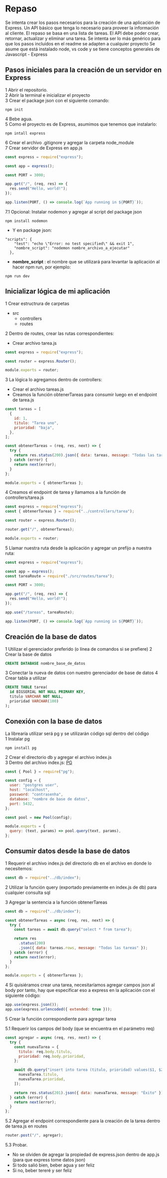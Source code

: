 # Repaso

Se intenta crear los pasos necesarios para la creación de una aplicación de Express.
Un API básico que tenga lo necesario para proveer la información al cliente.
El repaso se basa en una lista de tareas.
El API debe poder crear, retornar, actualizar y eliminar una tarea.
Se intenta ser lo más genérico para que los pasos incluidos en el readme se adapten a cualquier proyecto
Se asume que está instalado node, vs code y se tiene conceptos generales de Javascript - Express

## Pasos iniciales para la creación de un servidor en Express

1 Abrir el repositorio. <br>
2 Abrir la terminal e inicializar el proyecto <br>
3 Crear el package json con el siguiente comando:

```
npm init
```

4 Bebe agua. <br>
5 Como el proyecto es de Express, asumimos que tenemos que instalarlo:

```
npm intall express
```

6 Crear el archivo .gitignore y agregar la carpeta node_module<br>
7 Crear servidor de Express en app.js

```js
const express = require("express");

const app = express();

const PORT = 3000;

app.get("/", (req, res) => {
  res.send("Hello, world!");
});

app.listen(PORT, () => console.log(`App running in ${PORT}`));
```

7.1 Opcional: Instalar nodemon y agregar al script del package json

```
npm install nodemon
```

- Y en package json:

```
"scripts": {
    "test": "echo \"Error: no test specified\" && exit 1",
    "nombre_script": "nodemon nombre_archivo_a_ejecutar"
  },
```

- **nombre_script** : el nombre que se utilizará para levantar la aplicación al hacer npm run, por ejemplo:

```
npm run dev
```

## Inicializar lógica de mi aplicación

1 Crear estructrura de carpetas

- src
  - controllers
  - routes

2 Dentro de routes, crear las rutas correspondientes:

- Crear archivo tarea.js

```js
const express = require("express");

const router = express.Router();

module.exports = router;
```

3 La lógica lo agregamos dentro de controllers:

- Crear el archivo tareas.js
- Creamos la función obtenerTareas para consumir luego en el endpoint de tarea.js

```js
const tareas = [
  {
    id: 1,
    titulo: "Tarea uno",
    prioridad: "baja",
  },
];

const obtenerTareas = (req, res, next) => {
  try {
    return res.status(200).json({ data: tareas, message: "Todas las tareas" });
  } catch (error) {
    return next(error);
  }
};

module.exports = { obtenerTareas };
```

4 Creamos el endpoint de tarea y llamamos a la función de controllers/tarea.js

```js
const express = require("express");
const { obtenerTareas } = require("../controllers/tarea");

const router = express.Router();

router.get("/", obtenerTareas);

module.exports = router;
```

5 Llamar nuestra ruta desde la aplicación y agregar un prefijo a nuestra ruta:

```js
const express = require("express");

const app = express();
const tareaRoute = require("./src/routes/tarea");

const PORT = 3000;

app.get("/", (req, res) => {
  res.send("Hello, world!");
});

app.use("/tareas", tareaRoute);

app.listen(PORT, () => console.log(`App running in ${PORT}`));
```

## Creación de la base de datos

1 Utilizar el gerenciador preferido (o línea de comandos si se prefiere)
2 Crear la base de datos

```sql
CREATE DATABASE nombre_base_de_datos
```

3 Conectar la nueva de datos con nuestro gerenciador de base de datos
4 Crear tabla a utilizar

```sql
CREATE TABLE tarea(
  id BIGSERIAL NOT NULL PRIMARY KEY,
  titulo VARCHAR NOT NULL,
  prioridad VARCHAR(100)
);
```

## Conexión con la base de datos

La librearía utilizar será pg y se utilizarán código sql dentro del código <br>
1 Instalar pg <br>

```
npm install pg
```

2 Crear el directorio db y agregar el archivo index.js <br>
3 Dentro del archivo index.js:
[PG](https://node-postgres.com/api/pool)

```js
const { Pool } = require("pg");

const config = {
  user: "postgres user",
  host: "localhost",
  password: "contrasenha",
  database: "nombre de base de datos",
  port: 5432,
};

const pool = new Pool(config);

module.exports = {
  query: (text, params) => pool.query(text, params),
};
```

## Consumir datos desde la base de datos

1 Requerir el archivo index.js del directorio db en el archivo en donde lo necesitemos:

```js
const db = require("../db/index");
```

2 Utilizar la función query (exportado previamente en index.js de db) para cualquier consulta sql

3 Agregar la sentencia a la función obtenerTareas

```js
const db = require("../db/index");

const obtenerTareas = async (req, res, next) => {
  try {
    const tareas = await db.query("select * from tarea");

    return res
      .status(200)
      .json({ data: tareas.rows, message: "Todas las tareas" });
  } catch (error) {
    return next(error);
  }
};

module.exports = { obtenerTareas };
```

4 Si quisiéramos crear una tarea, necesitaríamos agregar campos json al body por tanto, hay que especificar eso a express en la aplicación con el siguiente código:

```js
app.use(express.json());
app.use(express.urlencoded({ extended: true }));
```

5 Crear la función correspondiente para agregar tarea <br>

5.1 Requerir los campos del body (que se encuentra en el parámetro req)

```js
const agregar = async (req, res, next) => {
  try {
    const nuevaTarea = {
      titulo: req.body.titulo,
      prioridad: req.body.prioridad,
    };

    await db.query("insert into tarea (titulo, prioridad) values($1, $2, )", [
      nuevaTarea.titulo,
      nuevaTarea.prioridad,
    ]);

    return res.status(201).json({ data: nuevaTarea, message: "Éxito" });
  } catch (error) {
    return next(error);
  }
};
```

5.2 Agregar el endpoint correspondiente para la creación de la tarea dentro de tarea.js en routes

```js
router.post("/", agregar);
```

5.3 Probar. <br>

- No se olviden de agregar la propiedad de express.json dentro de app.js (para que express tome datos json)
- Si todo salió bien, beber agua y ser feliz
- Si no, beber tereré y ser feliz
